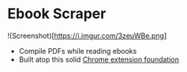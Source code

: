 # Ebook Scraper

!(Screenshot)[https://i.imgur.com/3zeuWBe.png]

* Compile PDFs while reading ebooks
* Built atop this solid [Chrome extension foundation](https://github.com/martellaj/chrome-extension-react-typescript-boilerplate)